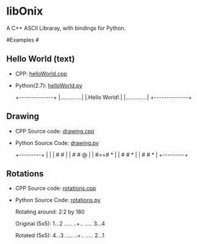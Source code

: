 libOnix
=======

A C++ ASCII Libraray, with bindings for Python.

#Examples #

## Hello World (text) ##

* CPP: [helloWorld.cpp](examples/helloWorld.cpp)
* Python(2.7): [helloWorld.py](bindings-python/examples/helloWorld.py)

	+--------------+
	|..............|
	|.Hello World!.|
	|..............|
	+--------------+

## Drawing ##

* CPP Source code: [drawing.cpp](examples/drawing.cpp)
* Python Source Code: [drawing.py](bindings-python/examples/drawing.py)

	+---------+
	|         |
	| #  #    |
	| #  #  @ |
	| #==#  * |
	| #  #  * |
	| #  #  * |
	+---------+

## Rotations ##

* CPP Source code: [rotations.cpp](examples/rotations.cpp)
* Python Source Code: [rotations.py](bindings-python/examples/rotations.py)

	Rotating around: 2:2 by 180

	Original (5x5):
	1...2
	.....
	..+..
	.....
	3...4

	Rotated  (5x5):
	4...3
	.....
	..+..
	.....
	2...1
